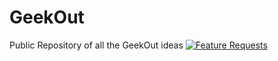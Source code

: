 # GeekOut
Public Repository of all the GeekOut ideas
[![Feature Requests](http://feathub.com/RichardCampbell/GeekOut?format=svg)](http://feathub.com/RichardCampbell/GeekOut)
